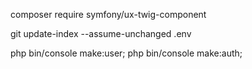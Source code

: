 composer require symfony/ux-twig-component  

git update-index --assume-unchanged .env   

php bin/console make:user; 
php bin/console make:auth;  